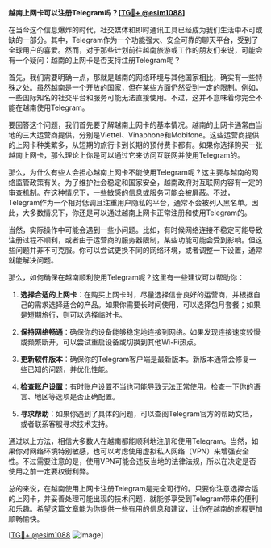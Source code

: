 **越南上网卡可以注册Telegram吗？[[TG💪+ @esim1088](https://t.me/s/esim1088)]**

在当今这个信息爆炸的时代，社交媒体和即时通讯工具已经成为我们生活中不可或缺的一部分。其中，Telegram作为一个功能强大、安全可靠的聊天平台，受到了全球用户的喜爱。然而，对于那些计划前往越南旅游或工作的朋友们来说，可能会有一个疑问：越南的上网卡是否支持注册Telegram呢？

首先，我们需要明确一点，那就是越南的网络环境与其他国家相比，确实有一些特殊之处。虽然越南是一个开放的国家，但在某些方面仍然受到一定的限制。例如，一些国际知名的社交平台和服务可能无法直接使用。不过，这并不意味着你完全不能在越南使用Telegram。

要回答这个问题，我们首先要了解越南上网卡的基本情况。越南的上网卡通常由当地的三大运营商提供，分别是Viettel、Vinaphone和Mobifone。这些运营商提供的上网卡种类繁多，从短期的旅行卡到长期的预付费卡都有。如果你选择购买一张越南上网卡，那么理论上你是可以通过它来访问互联网并使用Telegram的。

那么，为什么有些人会担心越南上网卡不能使用Telegram呢？这主要与越南的网络监管政策有关。为了维护社会稳定和国家安全，越南政府对互联网内容有一定的审查机制。在这种情况下，一些敏感的信息或服务可能会被屏蔽。不过，Telegram作为一个相对低调且注重用户隐私的平台，通常不会被列入黑名单。因此，大多数情况下，你还是可以通过越南上网卡正常注册和使用Telegram的。

当然，实际操作中可能会遇到一些小问题。比如，有时候网络连接不稳定可能导致注册过程不顺利，或者由于运营商的服务器限制，某些功能可能会受到影响。但这些问题并非不可克服。你可以尝试更换不同的网络环境，或者调整一下设置，通常就能解决问题。

那么，如何确保在越南顺利使用Telegram呢？这里有一些建议可以帮助你：

1. **选择合适的上网卡**：在购买上网卡时，尽量选择信誉良好的运营商，并根据自己的需求选择适合的产品。如果你需要长时间使用，可以选择包月套餐；如果是短期旅行，则可以选择临时卡。

2. **保持网络畅通**：确保你的设备能够稳定地连接到网络。如果发现连接速度较慢或频繁断开，可以尝试重启设备或切换到其他Wi-Fi热点。

3. **更新软件版本**：确保你的Telegram客户端是最新版本。新版本通常会修复一些已知的问题，并优化性能。

4. **检查账户设置**：有时账户设置不当也可能导致无法正常使用。检查一下你的语言、地区等选项是否正确配置。

5. **寻求帮助**：如果你遇到了具体的问题，可以查阅Telegram官方的帮助文档，或者联系客服寻求技术支持。

通过以上方法，相信大多数人在越南都能顺利地注册和使用Telegram。当然，如果你对网络环境特别敏感，也可以考虑使用虚拟私人网络（VPN）来增强安全性。不过需要注意的是，使用VPN可能会违反当地的法律法规，所以在决定是否使用之前一定要权衡利弊。

总的来说，在越南使用上网卡注册Telegram是完全可行的。只要你注意选择合适的上网卡，并妥善处理可能出现的技术问题，就能够享受到Telegram带来的便利和乐趣。希望这篇文章能为你提供一些有用的信息和建议，让你在越南的旅程更加顺畅愉快。

[[TG💪+ @esim1088](https://t.me/s/esim1088) ![Image](https://i.postimg.cc/4NQfJmqS/Snipaste-2025-05-13-00-14-12.png)]